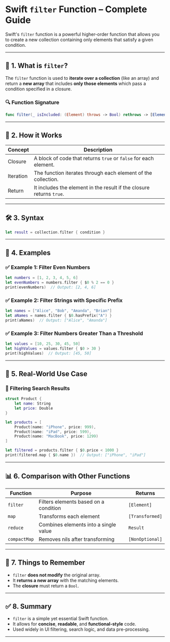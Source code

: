 
# Swift `filter` Function – Complete Guide

Swift's `filter` function is a powerful higher-order function that allows you to create a new collection containing only elements that satisfy a given condition.

---

## 📘 1. What is `filter`?

The `filter` function is used to **iterate over a collection** (like an array) and return a **new array** that includes **only those elements** which pass a condition specified in a closure.

### 🔍 Function Signature
```swift
func filter(_ isIncluded: (Element) throws -> Bool) rethrows -> [Element]
```

---

## 🧠 2. How it Works

| Concept      | Description                                                               |
|--------------|---------------------------------------------------------------------------|
| Closure      | A block of code that returns `true` or `false` for each element.          |
| Iteration    | The function iterates through each element of the collection.             |
| Return       | It includes the element in the result if the closure returns `true`.      |

---

## 🛠️ 3. Syntax

```swift
let result = collection.filter { condition }
```

---

## 📌 4. Examples

### ✅ Example 1: Filter Even Numbers

```swift
let numbers = [1, 2, 3, 4, 5, 6]
let evenNumbers = numbers.filter { $0 % 2 == 0 }
print(evenNumbers)  // Output: [2, 4, 6]
```

### ✅ Example 2: Filter Strings with Specific Prefix

```swift
let names = ["Alice", "Bob", "Amanda", "Brian"]
let aNames = names.filter { $0.hasPrefix("A") }
print(aNames)  // Output: ["Alice", "Amanda"]
```

### ✅ Example 3: Filter Numbers Greater Than a Threshold

```swift
let values = [10, 25, 30, 45, 50]
let highValues = values.filter { $0 > 30 }
print(highValues)  // Output: [45, 50]
```

---

## 🧾 5. Real-World Use Case

### 🔄 Filtering Search Results

```swift
struct Product {
    let name: String
    let price: Double
}

let products = [
    Product(name: "iPhone", price: 999),
    Product(name: "iPad", price: 599),
    Product(name: "MacBook", price: 1299)
]

let filtered = products.filter { $0.price < 1000 }
print(filtered.map { $0.name })  // Output: ["iPhone", "iPad"]
```

---

## 📊 6. Comparison with Other Functions

| Function   | Purpose                                  | Returns            |
|------------|------------------------------------------|--------------------|
| `filter`   | Filters elements based on a condition    | `[Element]`        |
| `map`      | Transforms each element                  | `[Transformed]`    |
| `reduce`   | Combines elements into a single value    | `Result`           |
| `compactMap` | Removes nils after transforming         | `[NonOptional]`    |

---

## 🧩 7. Things to Remember

- `filter` **does not modify** the original array.
- It **returns a new array** with the matching elements.
- The **closure** must return a `Bool`.

---

## ✅ 8. Summary

- `filter` is a simple yet essential Swift function.
- It allows for **concise**, **readable**, and **functional-style** code.
- Used widely in UI filtering, search logic, and data pre-processing.

---
